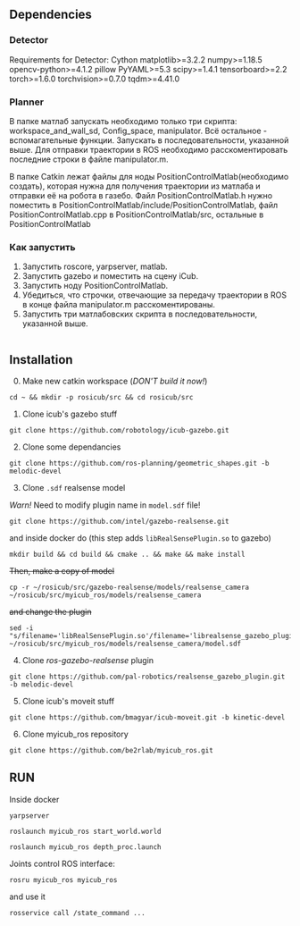 ## Dependencies

### Detector

Requirements for Detector:
Cython
matplotlib>=3.2.2
numpy>=1.18.5
opencv-python>=4.1.2
pillow
PyYAML>=5.3
scipy>=1.4.1
tensorboard>=2.2
torch>=1.6.0
torchvision>=0.7.0
tqdm>=4.41.0


### Planner

В папке матлаб запускать необходимо только три скрипта: workspace_and_wall_sd, Config_space, manipulator. Всё остальное - вспомагательные функции.
Запускать в последовательности, указанной выше.
Для отправки траектории в ROS необходимо расскоментировать последние строки в файле manipulator.m.

В папке Catkin лежат файлы для ноды PositionControlMatlab(необходимо создать), которая нужна для получения траектории из матлаба и отправки её на робота в газебо. Файл PositionControlMatlab.h  нужно поместить в PositionControlMatlab/include/PositionControlMatlab, файл PositionControlMatlab.cpp в PositionControlMatlab/src, остальные в PositionControlMatlab

### Как запустить
1. Запустить roscore, yarpserver, matlab.
2. Запустить gazebo и поместить на сцену  iCub.
3. Запустить ноду PositionControlMatlab.
4. Убедиться, что строчки, отвечающие за передачу траектории в ROS в конце файла manipulator.m расскоментированы.
5. Запустить три матлабовских скрипта в последовательности, указанной выше.


```bash
```


## Installation

0. Make new catkin workspace (*DON'T build it now!*)

```
cd ~ && mkdir -p rosicub/src && cd rosicub/src
```

1. Clone icub's gazebo stuff

```
git clone https://github.com/robotology/icub-gazebo.git
```

2. Clone some dependancies

```
git clone https://github.com/ros-planning/geometric_shapes.git -b melodic-devel
```

3. Clone `.sdf` realsense model

*Warn!* Need to modify plugin name in `model.sdf` file!

```
git clone https://github.com/intel/gazebo-realsense.git
```

and inside docker do (this step adds `libRealSensePlugin.so` to gazebo)

```
mkdir build && cd build && cmake .. && make && make install
```

~~Then, make a copy of model~~

```
cp -r ~/rosicub/src/gazebo-realsense/models/realsense_camera ~/rosicub/src/myicub_ros/models/realsense_camera
```

~~and change the plugin~~

```
sed -i "s/filename='libRealSensePlugin.so'/filename='librealsense_gazebo_plugin.so'/g" ~/rosicub/src/myicub_ros/models/realsense_camera/model.sdf
```

4. Clone *ros-gazebo-realsense* plugin

```
git clone https://github.com/pal-robotics/realsense_gazebo_plugin.git -b melodic-devel
```

5.   Clone icub's moveit stuff

<!--
roscore 

 roslaunch launch/realsense_urdf.launch
rosrun gazebo_ros spawn_model -urdf -param robot_description -model rs200
rosrun robot_state_publisher robot_state_publisher

rosrun nodelet nodelet manager screen
rosrun nodelet nodelet load depth_image_proc/convert_metric standalone_nodelet -->

```
git clone https://github.com/bmagyar/icub-moveit.git -b kinetic-devel
```

6. Clone myicub_ros repository

```
git clone https://github.com/be2rlab/myicub_ros.git
```



## RUN

Inside docker
```
yarpserver
```

```
roslaunch myicub_ros start_world.world
```

```
roslaunch myicub_ros depth_proc.launch
```

Joints control ROS interface:
```
rosru myicub_ros myicub_ros
```

and use it

```
rosservice call /state_command ...
```